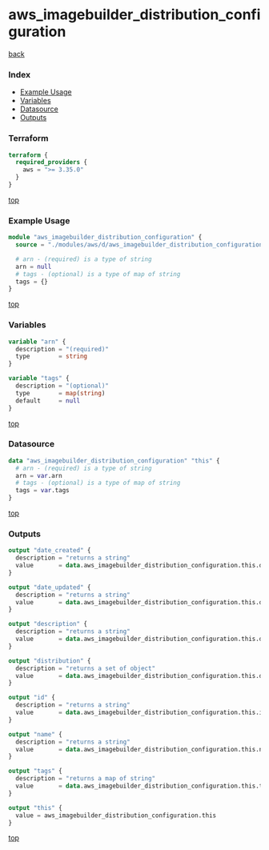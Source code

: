 # aws_imagebuilder_distribution_configuration

[back](../aws.md)

### Index

- [Example Usage](#example-usage)
- [Variables](#variables)
- [Datasource](#datasource)
- [Outputs](#outputs)

### Terraform

```terraform
terraform {
  required_providers {
    aws = ">= 3.35.0"
  }
}
```

[top](#index)

### Example Usage

```terraform
module "aws_imagebuilder_distribution_configuration" {
  source = "./modules/aws/d/aws_imagebuilder_distribution_configuration"

  # arn - (required) is a type of string
  arn = null
  # tags - (optional) is a type of map of string
  tags = {}
}
```

[top](#index)

### Variables

```terraform
variable "arn" {
  description = "(required)"
  type        = string
}

variable "tags" {
  description = "(optional)"
  type        = map(string)
  default     = null
}
```

[top](#index)

### Datasource

```terraform
data "aws_imagebuilder_distribution_configuration" "this" {
  # arn - (required) is a type of string
  arn = var.arn
  # tags - (optional) is a type of map of string
  tags = var.tags
}
```

[top](#index)

### Outputs

```terraform
output "date_created" {
  description = "returns a string"
  value       = data.aws_imagebuilder_distribution_configuration.this.date_created
}

output "date_updated" {
  description = "returns a string"
  value       = data.aws_imagebuilder_distribution_configuration.this.date_updated
}

output "description" {
  description = "returns a string"
  value       = data.aws_imagebuilder_distribution_configuration.this.description
}

output "distribution" {
  description = "returns a set of object"
  value       = data.aws_imagebuilder_distribution_configuration.this.distribution
}

output "id" {
  description = "returns a string"
  value       = data.aws_imagebuilder_distribution_configuration.this.id
}

output "name" {
  description = "returns a string"
  value       = data.aws_imagebuilder_distribution_configuration.this.name
}

output "tags" {
  description = "returns a map of string"
  value       = data.aws_imagebuilder_distribution_configuration.this.tags
}

output "this" {
  value = aws_imagebuilder_distribution_configuration.this
}
```

[top](#index)